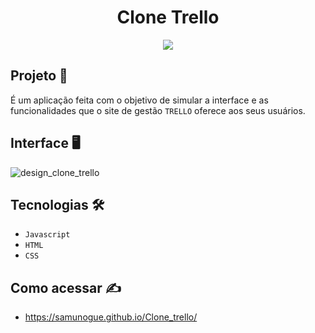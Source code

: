 <h1 align="center">Clone Trello</h1>
<p align="center">
  <img src="http://img.shields.io/static/v1?label=STATUS&message=EM%20DESENVOLVIMENTO&color=GREEN&style=for-the-badge"/>
</p>


## Projeto 🚀

É um aplicação feita com o objetivo de simular a interface e as funcionalidades que o site de gestão ``TRELLO`` oferece aos seus usuários.<br>

## Interface 🖥️

![design_clone_trello](https://user-images.githubusercontent.com/84748999/172762191-ddf9d497-bbc0-4957-aae9-bec171113fde.png)

## Tecnologias 🛠️
- ``Javascript``
- ``HTML``
-  ``CSS`` 

## Como acessar ✍️
- https://samunogue.github.io/Clone_trello/
